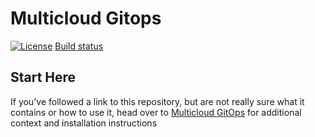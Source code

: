 # Multicloud Gitops

[![License](https://img.shields.io/badge/License-Apache%202.0-blue.svg)](https://opensource.org/licenses/Apache-2.0)
[Build status](https://util.hybrid-cloud-patterns.io/dashboard.php?pattern=mcgitops)

## Start Here

If you've followed a link to this repository, but are not really sure what it contains
or how to use it, head over to [Multicloud GitOps](http://hybrid-cloud-patterns.io/multicloud-gitops/)
for additional context and installation instructions
